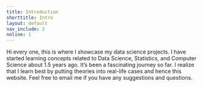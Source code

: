 ```yaml
---
title: Introduction
shorttitle: Intro
layout: default
nav_include: 2
noline: 1
---
```


Hi every one, this is where I showcase my data science projects. I have started learning concepts related to Data Science, Statistics, and Computer Science about 1.5 years ago. It’s been a fascinating journey so far. I realize that I learn best by putting theories into real-life cases and hence this website. Feel free to email me if you have any suggestions and questions.
